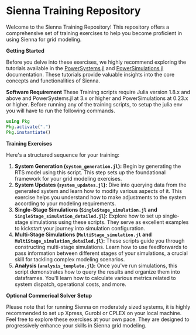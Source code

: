 # Sienna Training Repository

Welcome to the Sienna Training Repository! This repository offers a comprehensive set of training exercises to help you become proficient in using Sienna for grid modeling.

**Getting Started**

Before you delve into these exercises, we highly recommend exploring the tutorials available in the [PowerSystems.jl](https://nrel-sienna.github.io/PowerSystems.jl/stable/) and [PowerSimulations.jl](https://nrel-sienna.github.io/PowerSimulations.jl/latest/) documentation. These tutorials provide valuable insights into the core concepts and functionalities of Sienna.

**Software Requirement**
These Training scripts require Julia version 1.8.x and above and PowerSystems.jl at 3.x or higher and PowerSimulations at 0.23.x or higher.
Before running any of the training scripts, to setup the julia env you will have to run the following commands.

```julia
using Pkg
Pkg.activate(".")
Pkg.instantiate()
```

**Training Exercises**

Here's a structured sequence for your training:

 1. **System Generation (`system_generation.jl`):** Begin by generating the RTS model using this script. This step sets up the foundational framework for your grid modeling exercises.
 2. **System Updates (`system_updates.jl`):** Dive into querying data from the generated system and learn how to modify various aspects of it. This exercise helps you understand how to make adjustments to the system according to your modeling requirements.
 3. **Single-Stage Simulations (`SingleStage_simulation.jl` and `SingleStage_simulation_detailed.jl`):** Explore how to set up single-stage simulations using these scripts. They serve as excellent examples to kickstart your journey into simulation configuration.
 4. **Multi-Stage Simulations (`MultiStage_simulation.jl` and `MultiStage_simulation_detailed.jl`):** These scripts guide you through constructing multi-stage simulations. Learn how to use feedforwards to pass information between different stages of your simulations, a crucial skill for tackling complex modeling scenarios.
 5. **Analysis (`analysis_template.jl`):** Once you've run simulations, this script demonstrates how to query the results and organize them into dataframes. You'll learn how to calculate various metrics related to system dispatch, operational costs, and more.

**Optional Commerical Solver Setup**

Please note that for running Sienna on moderately sized systems, it is highly recommended to set up Xpress, Gurobi or CPLEX on your local machine.  
Feel free to explore these exercises at your own pace. They are designed to progressively enhance your skills in Sienna grid modeling.

